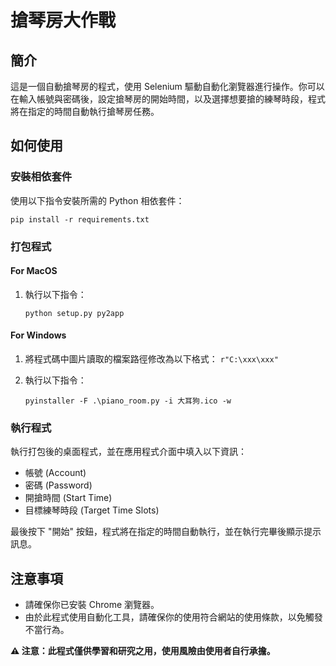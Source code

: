 # 搶琴房大作戰

## 簡介

這是一個自動搶琴房的程式，使用 Selenium 驅動自動化瀏覽器進行操作。你可以在輸入帳號與密碼後，設定搶琴房的開始時間，以及選擇想要搶的練琴時段，程式將在指定的時間自動執行搶琴房任務。

## 如何使用

### 安裝相依套件

使用以下指令安裝所需的 Python 相依套件：

```console
pip install -r requirements.txt
```

### 打包程式

#### For MacOS

1. 執行以下指令：

    ```console
    python setup.py py2app
    ```

#### For Windows

1. 將程式碼中圖片讀取的檔案路徑修改為以下格式： 
   `r"C:\xxx\xxx"`

2. 執行以下指令：
    ```console
    pyinstaller -F .\piano_room.py -i 大耳狗.ico -w
    ```

### 執行程式

執行打包後的桌面程式，並在應用程式介面中填入以下資訊：

- 帳號 (Account)
- 密碼 (Password)
- 開搶時間 (Start Time)
- 目標練琴時段 (Target Time Slots)

最後按下 "開始" 按鈕，程式將在指定的時間自動執行，並在執行完畢後顯示提示訊息。

## 注意事項

- 請確保你已安裝 Chrome 瀏覽器。
- 由於此程式使用自動化工具，請確保你的使用符合網站的使用條款，以免觸發不當行為。

**⚠️ 注意：此程式僅供學習和研究之用，使用風險由使用者自行承擔。**

